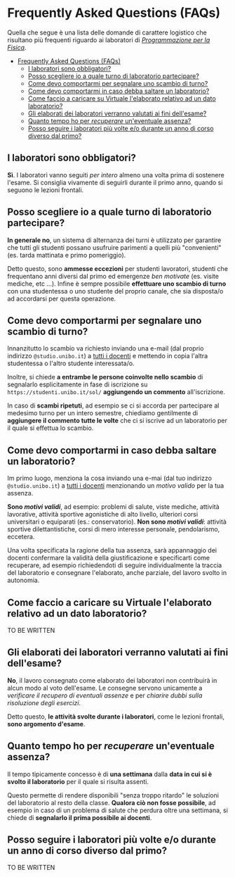 # Frequently Asked Questions (FAQs)

Quella che segue è una lista delle domande di carattere logistico che risultano più frequenti riguardo ai laboratori di
_[Programmazione per la Fisica](https://github.com/Programmazione-per-la-Fisica/pf2024)_.

- [Frequently Asked Questions (FAQs)](#frequently-asked-questions-faqs)
  - [I laboratori sono obbligatori?](#i-laboratori-sono-obbligatori)
  - [Posso scegliere io a quale turno di laboratorio partecipare?](#posso-scegliere-io-a-quale-turno-di-laboratorio-partecipare)
  - [Come devo comportarmi per segnalare uno scambio di turno?](#come-devo-comportarmi-per-segnalare-uno-scambio-di-turno)
  - [Come devo comportarmi in caso debba saltare un laboratorio?](#come-devo-comportarmi-in-caso-debba-saltare-un-laboratorio)
  - [Come faccio a caricare su Virtuale l'elaborato relativo ad un dato laboratorio?](#come-faccio-a-caricare-su-virtuale-lelaborato-relativo-ad-un-dato-laboratorio)
  - [Gli elaborati dei laboratori verranno valutati ai fini dell'esame?](#gli-elaborati-dei-laboratori-verranno-valutati-ai-fini-dellesame)
  - [Quanto tempo ho per _recuperare_ un'eventuale assenza?](#quanto-tempo-ho-per-recuperare-uneventuale-assenza)
  - [Posso seguire i laboratori più volte e/o durante un anno di corso diverso dal primo?](#posso-seguire-i-laboratori-più-volte-eo-durante-un-anno-di-corso-diverso-dal-primo)

## I laboratori sono obbligatori?

**Sì**.
I laboratori vanno seguiti _per intero_ almeno una volta prima di sostenere l'esame. Si consiglia vivamente di seguirli
durante il primo anno, quando si seguono le lezioni frontali.

## Posso scegliere io a quale turno di laboratorio partecipare?

**In generale no**, un sistema di alternanza dei turni è utilizzato per garantire che tutti gli studenti possano
usufruire parimenti a quelli più "convenienti" (es. tarda mattinata e primo pomeriggio).

Detto questo, sono **ammesse eccezioni** per studenti lavoratori, studenti che frequentano anni diversi dal primo ed
emergenze _ben motivate_ (es. visite mediche, etc ...).
Infine è sempre possibile **effettuare uno scambio di turno** con una studentessa o uno studente del proprio canale, che
sia disposta/o ad accordarsi per questa operazione.

## Come devo comportarmi per segnalare uno scambio di turno?

Innanzitutto lo scambio va richiesto inviando una e-mail (dal proprio indirizzo `@studio.unibo.it`) a
[tutti i docenti](https://github.com/Programmazione-per-la-Fisica#docenti) e mettendo in copia l'altra studentessa o
l'altro studente interessata/o.

Inoltre, si chiede **a entrambe le persone coinvolte nello scambio** di segnalarlo esplicitamente in fase di iscrizione
su `https://studenti.unibo.it/sol/` **aggiungendo un commento** all'iscrizione.

In caso di **scambi ripetuti**, ad esempio se ci si accorda per partecipare al medesimo turno per un intero semestre,
chiediamo gentilmente di **aggiungere il commento tutte le volte** che ci si iscrive ad un laboratorio per il quale si
effettua lo scambio.

## Come devo comportarmi in caso debba saltare un laboratorio?

Im primo luogo, menziona la cosa inviando una e-mai (dal tuo indirizzo `@studio.unibo.it`) a
[tutti i docenti](https://github.com/Programmazione-per-la-Fisica#docenti) menzionando un _motivo valido_ per la tua
assenza.

**Sono _motivi validi_**, ad esempio: problemi di salute, viste mediche, attività lavorative, attività sportive
agonistiche di alto livello, ulteriori corsi universitari o equiparati (es.: conservatorio). **Non sono _motivi
validi_**: attività sportive dilettantistiche, corsi di mero interesse personale, pendolarismo, eccetera.

Una volta specificata la ragione della tua assenza, sarà appannaggio dei docenti confermare la validità della
giustificazione e specificarti come recuperare, ad esempio richiedendoti di seguire individualmente la traccia del
laboratorio e consegnare l'elaborato, anche parziale, del lavoro svolto in autonomia.

## Come faccio a caricare su Virtuale l'elaborato relativo ad un dato laboratorio?

TO BE WRITTEN

## Gli elaborati dei laboratori verranno valutati ai fini dell'esame?

**No**, il lavoro consegnato come elaborato dei laboratori non contribuirà in alcun modo al voto dell'esame.
Le consegne servono unicamente a _verificare il recupero di eventuali assenze_ e per _chiarire dubbi sulla risoluzione
degli esercizi_.

Detto questo, **le attività svolte durante i laboratori**, come le lezioni frontali, **sono argomento d'esame**.

## Quanto tempo ho per _recuperare_ un'eventuale assenza?

Il tempo tipicamente concesso è di **una settimana** dalla **data in cui si è svolto il laboratorio** per il quale si
risulta assenti.

Questo permette di rendere disponibili "senza troppo ritardo" le soluzioni del laboratorio al resto della classe.
**Qualora ciò non fosse possibile**, ad esempio in caso di un problema di salute che perdura oltre una settimana, si
chiede di **segnalarlo il prima possibile ai docenti**.

## Posso seguire i laboratori più volte e/o durante un anno di corso diverso dal primo?

TO BE WRITTEN
